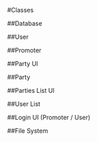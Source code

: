 #Classes

##Database

##User

##Promoter

##Party UI

##Party

##Parties List UI

##User List

##Login UI (Promoter / User)

##File System
